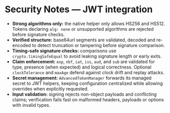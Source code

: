 # Security Notes — JWT integration

- **Strong algorithms only:** the native helper only allows HS256 and HS512. Tokens declaring `alg: none` or unsupported algorithms are rejected before signature checks.
- **Verified structure:** base64url segments are validated, decoded and re-encoded to detect truncation or tampering before signature comparison.
- **Timing-safe signature checks:** comparisons use `crypto.timingSafeEqual` to avoid leaking signature length or early exits.
- **Claim enforcement:** `exp`, `nbf`, `iat`, `iss`, `aud`, and `sub` are validated for type, presence (when expected) and logical correctness. Optional `clockTolerance` and `maxAge` defend against clock drift and replay attacks.
- **Secret management:** `AdvancedTokenManager` forwards its managed secret to JWT helpers, keeping configuration centralized while allowing overrides when explicitly requested.
- **Input validation:** signing rejects non-object payloads and conflicting claims; verification fails fast on malformed headers, payloads or options with invalid types.
